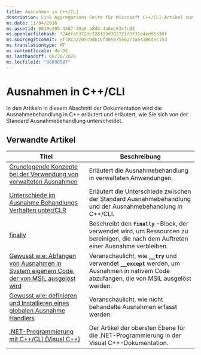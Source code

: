 ```yaml
---
title: Ausnahmen in C++/CLI
description: Link Aggregations Seite für Microsoft C++/CLI-Artikel zur Ausnahmebehandlung.
ms.date: 11/04/2016
ms.assetid: 0010e205-4487-49a9-a8db-4a8ec63cfc83
ms.openlocfilehash: 724dfa53723c228123d302721d5f31e4ed65330f
ms.sourcegitcommit: efc8c32205c9d610f40597556273a64306dec15d
ms.translationtype: MT
ms.contentlocale: de-DE
ms.lasthandoff: 08/26/2020
ms.locfileid: "88898587"
---
```

# <a name="exceptions-in-ccli"></a>Ausnahmen in C++/CLI

In den Artikeln in diesem Abschnitt der Dokumentation wird die Ausnahmebehandlung in C++ erläutert und erläutert, wie Sie sich von der Standard Ausnahmebehandlung unterscheidet.

## <a name="related-articles"></a>Verwandte Artikel

|Titel|Beschreibung|
|-----------|-----------------|
|[Grundlegende Konzepte bei der Verwendung von verwalteten Ausnahmen](../dotnet/basic-concepts-in-using-managed-exceptions.md)|Erläutert die Ausnahmebehandlung in verwalteten Anwendungen.|
|[Unterschiede im Ausnahme Behandlungs Verhalten unter/CLR](../dotnet/differences-in-exception-handling-behavior-under-clr.md)|Erläutert die Unterschiede zwischen der Standard Ausnahmebehandlung und der Ausnahmebehandlung in C++/CLI.|
|[finally](../dotnet/finally.md)|Beschreibt den **`finally`** -Block, der verwendet wird, um Ressourcen zu bereinigen, die nach dem Auftreten einer Ausnahme verbleiben.|
|[Gewusst wie: Abfangen von Ausnahmen in System eigenem Code, der von MSIL ausgelöst wird](../dotnet/how-to-catch-exceptions-in-native-code-thrown-from-msil.md)|Veranschaulicht, wie **`__try`** und verwendet **`__except`** werden, um Ausnahmen in nativem Code abzufangen, die von MSIL ausgelöst werden.|
|[Gewusst wie: definieren und Installieren eines globalen Ausnahme Handlers](../dotnet/how-to-define-and-install-a-global-exception-handler.md)|Veranschaulicht, wie nicht behandelte Ausnahmen erfasst werden.|
|[.NET-Programmierung mit C++/CLI (Visual C++)](../dotnet/dotnet-programming-with-cpp-cli-visual-cpp.md)|Der Artikel der obersten Ebene für die .NET-Programmierung in der Visual C++-Dokumentation.|
